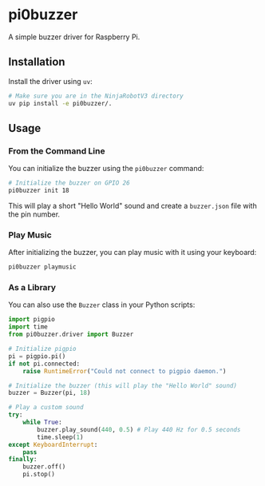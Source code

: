 
# pi0buzzer

A simple buzzer driver for Raspberry Pi.

## Installation

Install the driver using `uv`:

```bash
# Make sure you are in the NinjaRobotV3 directory
uv pip install -e pi0buzzer/.
```

## Usage

### From the Command Line

You can initialize the buzzer using the `pi0buzzer` command:

```bash
# Initialize the buzzer on GPIO 26
pi0buzzer init 18
```

This will play a short "Hello World" sound and create a `buzzer.json` file with the pin number.

### Play Music

After initializing the buzzer, you can play music with it using your keyboard:

```bash
pi0buzzer playmusic
```

### As a Library

You can also use the `Buzzer` class in your Python scripts:

```python
import pigpio
import time
from pi0buzzer.driver import Buzzer

# Initialize pigpio
pi = pigpio.pi()
if not pi.connected:
    raise RuntimeError("Could not connect to pigpio daemon.")

# Initialize the buzzer (this will play the "Hello World" sound)
buzzer = Buzzer(pi, 18)

# Play a custom sound
try:
    while True:
        buzzer.play_sound(440, 0.5) # Play 440 Hz for 0.5 seconds
        time.sleep(1)
except KeyboardInterrupt:
    pass
finally:
    buzzer.off()
    pi.stop()

```
